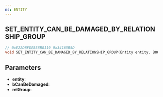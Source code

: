 ```yaml
---
ns: ENTITY
---
```

## SET_ENTITY_CAN_BE_DAMAGED_BY_RELATIONSHIP_GROUP

```c
// 0xE22D8FDE858B8119 0x34165B5D
void SET_ENTITY_CAN_BE_DAMAGED_BY_RELATIONSHIP_GROUP(Entity entity, BOOL bCanBeDamaged, int relGroup);
```


## Parameters
* **entity**: 
* **bCanBeDamaged**: 
* **relGroup**: 

